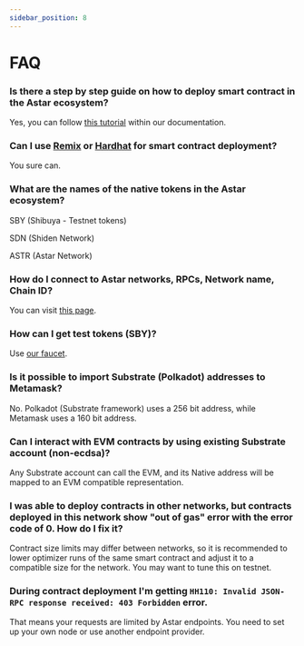 ```yaml
---
sidebar_position: 8
---
```


# FAQ

### Is there a step by step guide on how to deploy smart contract in the Astar ecosystem?

Yes, you can follow [this tutorial](first-contract) within our documentation.

### Can I use [Remix](https://remix.ethereum.org) or [Hardhat](https://hardhat.org/) for smart contract deployment?

You sure can.

### What are the names of the native tokens in the Astar ecosystem?

SBY (Shibuya - Testnet tokens)

SDN (Shiden Network)

ASTR (Astar Network)

### How do I connect to Astar networks, RPCs, Network name, Chain ID?

You can visit [this page](/docs/build/environment/endpoints.md).

### How can I get test tokens (SBY)?

Use [our faucet](/docs/build/environment/faucet.md).

### Is it possible to import Substrate (Polkadot) addresses to Metamask?

No. Polkadot (Substrate framework) uses a 256 bit address, while Metamask uses a 160 bit address.

### Can I interact with EVM contracts by using existing Substrate account (non-ecdsa)?

Any Substrate account can call the EVM, and its Native address will be mapped to an EVM compatible representation.

### I was able to deploy contracts in other networks, but contracts deployed in this network show "out of gas" error with the error code of 0. How do I fix it?

Contract size limits may differ between networks, so it is recommended to lower optimizer runs of the same smart contract and adjust it to a compatible size for the network. You may want to tune this on testnet.

### During contract deployment I'm getting `HH110: Invalid JSON-RPC response received: 403 Forbidden` error.

That means your requests are limited by Astar endpoints. You need to set up your own node or use another endpoint provider.  
